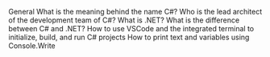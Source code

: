 General
What is the meaning behind the name C#?
Who is the lead architect of the development team of C#?
What is .NET?
What is the difference between C# and .NET?
How to use VSCode and the integrated terminal to initialize, build, and run C# projects
How to print text and variables using Console.Write